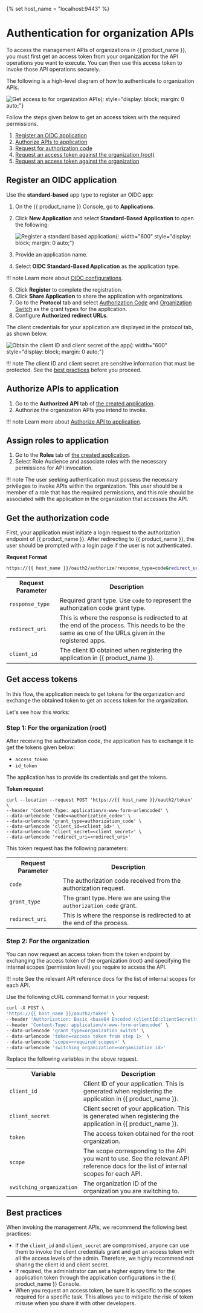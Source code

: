 {% set host_name = "localhost:9443" %}

# Authentication for organization APIs

To access the management APIs of organizations in {{ product_name }}, you must first get an access token from your organization for the API operations you want to execute. You can then use this access token to invoke those API operations securely.

The following is a high-level diagram of how to authenticate to organization APIs.

![Get access to for organization APIs]({{base_path}}/assets/img/apis/organization-apis/organization-authentication.png){: style="display: block; margin: 0 auto;"}

Follow the steps given below to get an access token with the required permissions.

1. [Register an OIDC application](#register-an-oidc-application)
2. [Authorize APIs to application](#authorize-apis-to-application)
3. [Request for authorization code](#get-the-authorization-code)
4. [Request an access token against the organization (root)](#step-1-for-the-root-organization)
5. [Request an access token against the organization](#step-2-for-the-suborganization)

## Register an OIDC application

Use the **standard-based** app type to register an OIDC app:

1. On the {{ product_name }} Console, go to **Applications**.
2. Click **New Application** and select **Standard-Based Application** to open the following:

   ![Register a standard based application]({{base_path}}/assets/img/apis/management-apis/register-a-sba.png){: width="600" style="display: block; margin: 0 auto;"}

3. Provide an application name.
4. Select **OIDC Standard-Based Application** as the application type.

!!! note
    Learn more about [OIDC configurations]({{base_path}}/references/app-settings/oidc-settings-for-app/).

5. Click **Register** to complete the registration.
6. Click **Share Application** to share the application with organizations.
7. Go to the **Protocol** tab and select [Authorization Code]({{base_path}}/references/grant-types/#authorization-code-grant) and [Organization Switch]({{base_path}}/references/grant-types/#organization-switch-grant) as the grant types for the application.
8. Configure **Authorized redirect URLs**.

The client credentials for your application are displayed in the protocol tab, as shown below.

![Obtain the client ID and client secret of the app]({{base_path}}/assets/img/apis/management-apis/obtain-client-credentials.png){: width="600" style="display: block; margin: 0 auto;"}

!!! note
   The client ID and client secret are sensitive information that must be protected. See the [best practices](#best-practices) before you proceed.

## Authorize APIs to application

1. Go to the **Authorized API** tab of [the created application](#register-an-oidc-application).
2. Authorize the organization APIs you intend to invoke.

!!! note
    Learn more about [Authorize API to application]({{base_path}}/guides/api-authorization/#authorize-the-api-resources-for-an-app).

## Assign roles to application

1. Go to the **Roles** tab of [the created application](#register-an-oidc-application).
2. Select Role Audience and associate roles with the necessary permissions for API invocation.

!!! note
    The user seeking authentication must possess the necessary privileges to invoke APIs within the organization. 
    This user should be a member of a role that has the required permissions, and this role should be associated with the application in the organization that accesses the API.

## Get the authorization code
First, your application must initiate a login request to the authorization endpoint of {{ product_name }}. After redirecting to {{ product_name }}, the user should be prompted with a login page if the user is not authenticated.

**Request Format**
``` bash
https://{{ host_name }}/oauth2/authorize?response_type=code&redirect_uri={redirect_uri}&client_id={client_id}
```

<table>
  <tr>
    <th>Request Parameter</th>
    <th>Description</th>
  </tr>
  <tr>
    <td><code>response_type</code><Badge text="Required" type="mandatory"/></td>
    <td>Required grant type. Use <code>code</code> to represent the authorization code grant type.</td>
  </tr>
  <tr>
    <td><code>redirect_uri</code><Badge text="Required" type="mandatory"/></td>
    <td>This is where the response is redirected to at the end of the process. This needs to be the same as one of the URLs given in the registered apps.</td>
  </tr>
  <tr>
    <td><code>client_id</code><Badge text="Required" type="mandatory"/></td>
    <td>The client ID obtained when registering the application in {{ product_name }}.</td>
  </tr>
</table>

## Get access tokens
In this flow, the application needs to get tokens for the organization and exchange the obtained token to get an access token for the organization.

Let's see how this works:

### Step 1: For the organization (root)
After receiving the authorization code, the application has to exchange it to get the tokens given below:

- `access_token`
- `id_token`

The application has to provide its credentials and get the tokens.

**Token request**
``` curl
curl --location --request POST 'https://{{ host_name }}/oauth2/token' \
--header 'Content-Type: application/x-www-form-urlencoded' \
--data-urlencode 'code=<authorization_code>' \
--data-urlencode 'grant_type=authorization_code' \
--data-urlencode 'client_id=<client_id>' \
--data-urlencode 'client_secret=<client_secret>' \
--data-urlencode 'redirect_uri=<redirect_uri>'
```

This token request has the following parameters:

<table>
  <tr>
    <th>Request Parameter</th>
    <th>Description</th>
  </tr>
   <tr>
      <td><code>code</code><Badge text="Required" type="mandatory"/></td>
      <td>The authorization code received from the authorization request.</td>
    </tr>
  <tr>
    <td><code>grant_type</code><Badge text="Required" type="mandatory"/></td>
    <td>The grant type. Here we are using the <code>authorization_code</code> grant.</td>
  </tr>
  <tr>
    <td><code>redirect_uri</code><Badge text="Required" type="mandatory"/></td>
    <td>This is where the response is redirected to at the end of the process.</td>
  </tr>
</table>

### Step 2: For the organization

You can now request an access token from the token endpoint by exchanging the access token of the organization (root) and specifying the internal scopes (permission level) you require to access the API.

!!! note
    See the relevant API reference docs for the list of internal scopes for each API.

Use the following cURL command format in your request:

``` js
curl -X POST \
'https://{{ host_name }}/oauth2/token' \
--header 'Authorization: Basic <base64 Encoded (clientId:clientSecret)>' \
--header 'Content-Type: application/x-www-form-urlencoded' \
--data-urlencode 'grant_type=organization_switch' \
--data-urlencode 'token=<access token from step 1>' \
--data-urlencode 'scope=<required scopes>' \
--data-urlencode 'switching_organization=<organization id>'
```

Replace the following variables in the above request.

<table>
    <tr>
        <th>Variable</th>
        <th>Description</th>
    </tr>
    <tr>
        <td><code>client_id</code><Badge text="Required" type="mandatory"/></td>
        <td>Client ID of your application. This is generated when registering the application in {{ product_name }}.</td>
    </tr>
    <tr>
        <td><code>client_secret</code><Badge text="Required" type="mandatory"/></td>
        <td>Client secret of your application. This is generated when registering the application in {{ product_name }}.</td>
    </tr>
        <tr>
        <td><code>token</code><Badge text="Required" type="mandatory"/></td>
        <td>The access token obtained for the root organization.</td>
    </tr>
    </tr>
    <tr>
        <td><code>scope</code><Badge text="Required" type="mandatory"/></td>
        <td>The scope corresponding to the API you want to use. See the relevant API reference docs for the list of internal scopes for each API.</td>
    </tr>
    <tr>
        <td><code>switching_organization</code><Badge text="Required" type="mandatory"/></td>
        <td>The organization ID of the organization you are switching to.</td>
    </tr>
</table>

## Best practices

When invoking the management APIs, we recommend the following best practices:

- If the ``client_id`` and ``client_secret`` are compromised, anyone can use them to invoke the client credentials grant and get an access token with all the access levels of the admin. Therefore, we highly recommend not sharing the client id and client secret.
- If required, the administrator can set a higher expiry time for the application token through the application configurations in the {{ product_name }} Console.
- When you request an access token, be sure it is specific to the scopes required for a specific task. This allows you to mitigate the risk of token misuse when you share it with other developers.